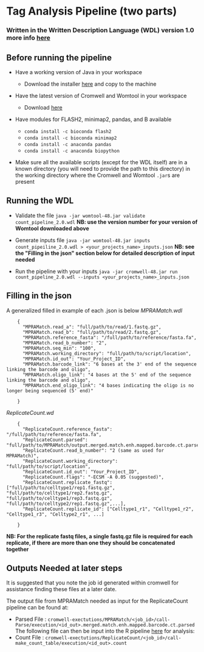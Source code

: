 # Tag Analysis Pipeline (two parts)
### Written in the Written Description Language (WDL) version 1.0 more info [here](https://github.com/openwdl/wdl)

## Before running the pipeline
* Have a working version of Java in your workspace
  * Download the installer [here](https://www.java.com/en/download/manual.jsp) and copy to the machine

* Have the latest version of Cromwell and Womtool in your workspace
  * Download [here](https://github.com/broadinstitute/cromwell/releases/tag/48)
  
* Have modules for FLASH2, minimap2, pandas, and B available
  * `conda install -c bioconda flash2 `
  * `conda install -c bioconda minimap2`
  * `conda install -c anaconda pandas`
  * `conda install -c anaconda biopython`

* Make sure all the available scripts (except for the WDL itself) are in a known directory (you will need to provide the path to this directory) in the working directory where the Cromwell and Womtool `.jar`s are present

## Running the WDL
* Validate the file
  `java -jar womtool-48.jar validate count_pipeline_2.0.wdl`
  **NB: use the version number for your version of Womtool downloaded above**

* Generate inputs file
  `java -jar womtool-48.jar inputs count_pipeiline_2.0.wdl > <your_projects_name>_inputs.json`
  **NB: see the "Filling in the json" section below for detailed description of input needed**
 
* Run the pipeline with your inputs
  `java -jar cromwell-48.jar run count_pipeline_2.0.wdl --inputs <your_projects_name>_inputs.json`
  
## Filling in the json
A generalized filled in example of each .json is below
_MPRAMatch.wdl_
 ```
     {
       "MPRAMatch.read_a": "full/path/to/read/1.fastq.gz",
       "MPRAMatch.read_b": "full/path/to/read/2.fastq.gz",
       "MPRAMatch.reference_fasta": "/full/path/to/reference/fasta.fa",
       "MPRAMatch.read_b_number": "2",
       "MPRAMatch.seq_min": "100",
       "MPRAMatch.working_directory": "full/path/to/script/location",
       "MPRAMatch.id_out": "Your_Project_ID",
       "MPRAMatch.barcode_link": "6 bases at the 3' end of the sequence linking the barcode and oligo",
       "MPRAMatch.oligo_link": "4 bases at the 5' end of the sequence linking the barcode and oligo",
       "MPRAMatch.end_oligo_link": "4 bases indicating the oligo is no longer being sequenced (5' end)"

     }
 ```
_ReplicateCount.wd_
 ```
     {
       "ReplicateCount.reference_fasta": "/full/path/to/reference/fasta.fa",
       "ReplicateCount.parsed": "full/path/to/MPRAMatch/output.merged.match.enh.mapped.barcode.ct.parsed",
       "ReplicateCount.read_b_number": "2 (same as used for MPRAMatch)",
       "ReplicateCount.working_directory": "full/path/to/script/location",
       "ReplicateCount.id_out": "Your_Project_ID",
       "ReplicateCount.flags": "-ECSM -A 0.05 (suggested)",
       "ReplicateCount.replicate_fastq": ["full/path/to/celltype1/rep1.fastq.gz", "full/path/to/celltype1/rep2.fastq.gz", "full/path/to/celltype1/rep3.fastq.gz", "full/path/to/celltype2/rep1.fastq.gz",...],
       "ReplicateCount.replicate_id": ["Celltype1_r1", "Celltype1_r2", "Celltype1_r3", "Celltype2_r1", ...]

     }
 ```

**NB: For the replicate fastq files, a single fastq.gz file is required for each replicate, if there are more than one they should be concatenated together**

## Outputs Needed at later steps
It is suggested that you note the job id generated within cromwell for assistance finding these files at a later date.

The output file from MPRAMatch needed as input for the ReplicateCount pipeline can be found at:
  * Parsed File    : `cromwell-exectutions/MPRAMatch/<job_id>/call-Parse/execution/<id_out>.merged.match.enh.mapped.barcode.ct.parsed`
The following file can then be input into the R pipeline [here](https://github.com/tewhey-lab/MPRA_tag_analysis) for analysis:
  * Count File     : `cromwell-exectutions/ReplicateCount/<job_id>/call-make_count_table/execution/<id_out>.count`
